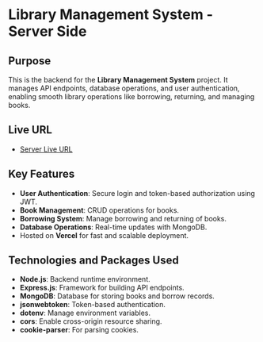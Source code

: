 # Library Management System - Server Side

## Purpose  
This is the backend for the **Library Management System** project. It manages API endpoints, database operations, and user authentication, enabling smooth library operations like borrowing, returning, and managing books.  

## Live URL  
- [Server Live URL](https://library-management-system-server-swart.vercel.app/)  

## Key Features  
- **User Authentication**: Secure login and token-based authorization using JWT.  
- **Book Management**: CRUD operations for books.  
- **Borrowing System**: Manage borrowing and returning of books.  
- **Database Operations**: Real-time updates with MongoDB.  
- Hosted on **Vercel** for fast and scalable deployment.  

## Technologies and Packages Used  
- **Node.js**: Backend runtime environment.  
- **Express.js**: Framework for building API endpoints.  
- **MongoDB**: Database for storing books and borrow records.
- **jsonwebtoken**: Token-based authentication.  
- **dotenv**: Manage environment variables.  
- **cors**: Enable cross-origin resource sharing.  
- **cookie-parser**: For parsing cookies.  
